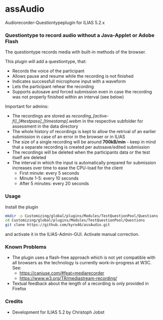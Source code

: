 # assAudio
Audiorecorder-Questiontypeplugin for ILIAS 5.2.x

### Questiontype to record audio without a Java-Applet or Adobe Flash ###

The questiontype records media with built-in methods of the browser.

This plugin will add a questiontype, that:
* Records the voice of the participant
* Allows pause and resume while the recording is not finished
* Indicates successfull microphone input with a waveform
* Lets the participant rehear the recording
* Supports autosave and forced submission even in case the recording was not properly finished within an interval (see below)

Important for admins:
* The recordings are stored as *recording\_[active-fi]\_[#testpass]\_[timestamp].webm* in the respective subfolder for assessment in the data directory
* The whole history of recordings is kept to allow the retrival of an earlier submission in case of an error in the browser or in ILIAS 
* The size of a single recording will be around **700kB/min** - keep in mind that a separate recording is created per autosave/edited submission
* The recordings will be deleted when the participants data or the test itself are deleted
* The interval in which the input is automatically prepared for submission increases over time to ease the CPU-load for the client
  * First minute: every 5 seconds
  * Minute 1-5: every 10 seconds
  * After 5 minutes: every 20 seconds

### Usage ###

Install the plugin

```bash
mkdir -p Customizing/global/plugins/Modules/TestQuestionPool/Questions  
cd Customizing/global/plugins/Modules/TestQuestionPool/Questions
git clone https://github.com/kyro46/assAudio.git
```
and activate it in the ILIAS-Admin-GUI. Activate manual correction.

### Known Problems ###

* The plugin uses a flash-free approach which is not yet compatible with all browsers as the technology is currently work-in-progress at W3C. See:
  * https://caniuse.com/#feat=mediarecorder
  * https://www.w3.org/TR/mediastream-recording/
* Textual feedback about the length of a recording is only provided in Firefox

### Credits ###
* Development for ILIAS 5.2 by Christoph Jobst
